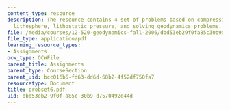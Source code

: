```yaml
---
content_type: resource
description: The resource contains 4 set of problems based on compressive force on
  lithosphere, lithostatic pressure, and solving geodynamics problems.
file: /media/courses/12-520-geodynamics-fall-2006/dbd53eb29f0fa85c30b9d7570492d44d_probset6.pdf
file_type: application/pdf
learning_resource_types:
- Assignments
ocw_type: OCWFile
parent_title: Assignments
parent_type: CourseSection
parent_uid: bcc016b5-fd63-dd6d-68b2-4f52df750fa7
resourcetype: Document
title: probset6.pdf
uid: dbd53eb2-9f0f-a85c-30b9-d7570492d44d
---
```

